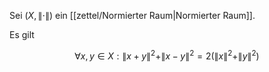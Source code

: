 Sei $(X, \| \cdot \|)$ ein [[zettel/Normierter Raum|Normierter Raum]].

Es gilt

$$
	\forall x, y \in X : \| x + y \|^2 + \| x - y \|^2 = 2 (\| x \|^2 + \| y \|^2)
$$